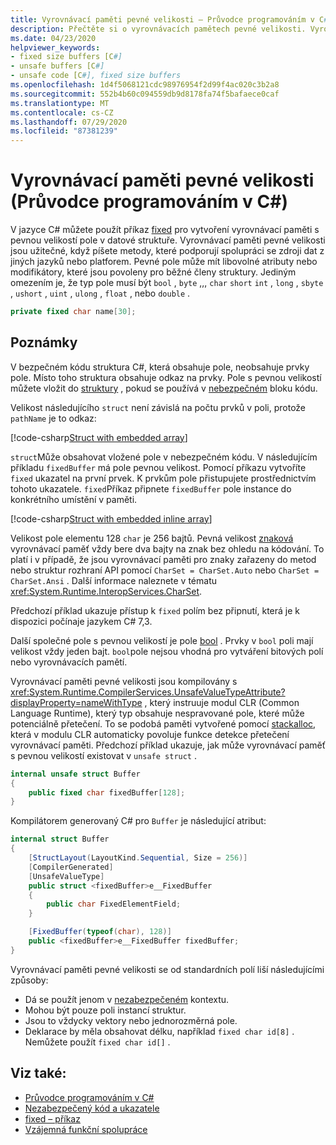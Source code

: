```yaml
---
title: Vyrovnávací paměti pevné velikosti – Průvodce programováním v C#
description: Přečtěte si o vyrovnávacích pamětech pevné velikosti. Vyrovnávací paměti pevné velikosti se používají k zápisu metod, které spolupracují se zdroji dat z jiných jazyků.
ms.date: 04/23/2020
helpviewer_keywords:
- fixed size buffers [C#]
- unsafe buffers [C#]
- unsafe code [C#], fixed size buffers
ms.openlocfilehash: 1d4f5068121cdc98976954f2d99f4ac020c3b2a8
ms.sourcegitcommit: 552b4b60c094559db9d8178fa74f5bafaece0caf
ms.translationtype: MT
ms.contentlocale: cs-CZ
ms.lasthandoff: 07/29/2020
ms.locfileid: "87381239"
---
```

# <a name="fixed-size-buffers-c-programming-guide"></a>Vyrovnávací paměti pevné velikosti (Průvodce programováním v C#)

V jazyce C# můžete použít příkaz [fixed](../../language-reference/keywords/fixed-statement.md) pro vytvoření vyrovnávací paměti s pevnou velikostí pole v datové struktuře. Vyrovnávací paměti pevné velikosti jsou užitečné, když píšete metody, které podporují spolupráci se zdroji dat z jiných jazyků nebo platforem. Pevné pole může mít libovolné atributy nebo modifikátory, které jsou povoleny pro běžné členy struktury. Jediným omezením je, že typ pole musí být `bool` , `byte` ,,, `char` `short` `int` , `long` , `sbyte` , `ushort` , `uint` , `ulong` , `float` , nebo `double` .

```csharp
private fixed char name[30];
```

## <a name="remarks"></a>Poznámky

V bezpečném kódu struktura C#, která obsahuje pole, neobsahuje prvky pole. Místo toho struktura obsahuje odkaz na prvky. Pole s pevnou velikostí můžete vložit do [struktury](../../language-reference/builtin-types/struct.md) , pokud se používá v [nebezpečném](../../language-reference/keywords/unsafe.md) bloku kódu.

Velikost následujícího `struct` není závislá na počtu prvků v poli, protože `pathName` je to odkaz:

[!code-csharp[Struct with embedded array](snippets/FixedKeywordExamples.cs#6)]

`struct`Může obsahovat vložené pole v nebezpečném kódu. V následujícím příkladu `fixedBuffer` má pole pevnou velikost. Pomocí příkazu vytvoříte `fixed` ukazatel na první prvek. K prvkům pole přistupujete prostřednictvím tohoto ukazatele. `fixed`Příkaz připnete `fixedBuffer` pole instance do konkrétního umístění v paměti.

[!code-csharp[Struct with embedded inline array](snippets/FixedKeywordExamples.cs#7)]

Velikost pole elementu 128 `char` je 256 bajtů. Pevná velikost [znaková](../../language-reference/builtin-types/char.md) vyrovnávací paměť vždy bere dva bajty na znak bez ohledu na kódování. To platí i v případě, že jsou vyrovnávací paměti pro znaky zařazeny do metod nebo struktur rozhraní API pomocí `CharSet = CharSet.Auto` nebo `CharSet = CharSet.Ansi` . Další informace naleznete v tématu <xref:System.Runtime.InteropServices.CharSet>.

Předchozí příklad ukazuje přístup k `fixed` polím bez připnutí, která je k dispozici počínaje jazykem C# 7,3.

Další společné pole s pevnou velikostí je pole [bool](../../language-reference/builtin-types/bool.md) . Prvky v `bool` poli mají velikost vždy jeden bajt. `bool`pole nejsou vhodná pro vytváření bitových polí nebo vyrovnávacích pamětí.

Vyrovnávací paměti pevné velikosti jsou kompilovány s <xref:System.Runtime.CompilerServices.UnsafeValueTypeAttribute?displayProperty=nameWithType> , který instruuje modul CLR (Common Language Runtime), který typ obsahuje nespravované pole, které může potenciálně přetečení. To se podobá paměti vytvořené pomocí [stackalloc](../../language-reference/operators/stackalloc.md), která v modulu CLR automaticky povoluje funkce detekce přetečení vyrovnávací paměti. Předchozí příklad ukazuje, jak může vyrovnávací paměť s pevnou velikostí existovat v `unsafe struct` .

```csharp
internal unsafe struct Buffer
{
    public fixed char fixedBuffer[128];
}
```

Kompilátorem generovaný C# pro `Buffer` je následující atribut:

```csharp
internal struct Buffer
{
    [StructLayout(LayoutKind.Sequential, Size = 256)]
    [CompilerGenerated]
    [UnsafeValueType]
    public struct <fixedBuffer>e__FixedBuffer
    {
        public char FixedElementField;
    }

    [FixedBuffer(typeof(char), 128)]
    public <fixedBuffer>e__FixedBuffer fixedBuffer;
}
```

Vyrovnávací paměti pevné velikosti se od standardních polí liší následujícími způsoby:

- Dá se použít jenom v [nezabezpečeném](../../language-reference/keywords/unsafe.md) kontextu.
- Mohou být pouze poli instancí struktur.
- Jsou to vždycky vektory nebo jednorozměrná pole.
- Deklarace by měla obsahovat délku, například `fixed char id[8]` . Nemůžete použít `fixed char id[]` .

## <a name="see-also"></a>Viz také:

- [Průvodce programováním v C#](../index.md)
- [Nezabezpečený kód a ukazatele](index.md)
- [fixed – příkaz](../../language-reference/keywords/fixed-statement.md)
- [Vzájemná funkční spolupráce](../interop/index.md)
